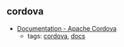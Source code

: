 cordova 
---
* [Documentation - Apache Cordova                        ](https://cordova.apache.org/docs/en/latest/)
    * tags: [cordova](../tags/cordova.md), [docs](../tags/docs.md)
